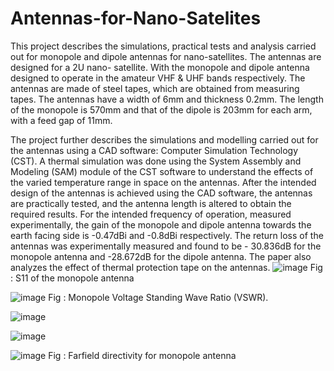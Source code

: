 # Antennas-for-Nano-Satelites
This project describes the simulations, practical tests and analysis carried out for monopole and dipole antennas for nano-satellites. The antennas are designed for a 2U nano- satellite. With the monopole and dipole antenna designed to operate in the amateur VHF & UHF bands respectively. The antennas are made of steel tapes, which are obtained from measuring tapes. The antennas have a width of 6mm and thickness 0.2mm. The length of the monopole is 570mm and that of the dipole is 203mm for each arm, with a feed gap of 11mm.

The project further describes the simulations and modelling carried out for the antennas using a CAD software: Computer Simulation Technology (CST). A thermal simulation was done using the System Assembly and Modeling (SAM) module of the CST software to understand the effects of the varied temperature range in space on the antennas. After the intended design of the antennas is achieved using the CAD software, the antennas are practically tested, and the antenna length is altered to obtain the required results. For the intended frequency of operation, measured experimentally, the gain of the monopole and dipole antenna towards the earth facing side is -0.47dBi and -0.8dBi respectively. The return loss of the antennas was experimentally measured and found to be - 30.836dB for the monopole antenna and -28.672dB for the dipole antenna. The paper also analyzes the effect of thermal protection tape on the antennas.
![image](https://github.com/Sudipnayak/Antennas-for-Nano-Satelites/assets/81667491/fecf2201-6853-4826-96c0-468e8d502af4)
                     Fig : S11 of the monopole antenna
                     
![image](https://github.com/Sudipnayak/Antennas-for-Nano-Satelites/assets/81667491/524f414e-9671-46d0-94db-2ceb0a9c5631)
                   Fig : Monopole Voltage Standing Wave Ratio (VSWR).
                   
![image](https://github.com/Sudipnayak/Antennas-for-Nano-Satelites/assets/81667491/11906732-f314-4b90-9b34-cb8a6220be83)

![image](https://github.com/Sudipnayak/Antennas-for-Nano-Satelites/assets/81667491/3ee04dcd-e2df-4da5-a648-b96d55a5d0cf)
             
![image](https://github.com/Sudipnayak/Antennas-for-Nano-Satelites/assets/81667491/505a18f1-b0d9-4012-a970-0c610722f570)
                         Fig : Farfield directivity for monopole antenna


